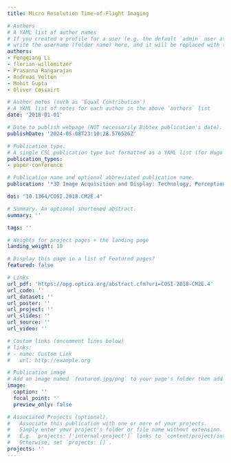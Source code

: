 ```yaml
---
title: Micro Resolution Time-of-Flight Imaging

# Authors
# A YAML list of author names
# If you created a profile for a user (e.g. the default `admin` user at `content/authors/admin/`), 
# write the username (folder name) here, and it will be replaced with their full name and linked to their profile.
authors:
- Fengqiang Li
- florian-willomitzer
- Prasanna Rangarajan
- Andreas Velten
- Mohit Gupta
- Oliver Cossairt

# Author notes (such as 'Equal Contribution')
# A YAML list of notes for each author in the above `authors` list
date: '2018-01-01'

# Date to publish webpage (NOT necessarily Bibtex publication's date).
publishDate: '2024-05-08T23:10:28.576526Z'

# Publication type.
# A single CSL publication type but formatted as a YAML list (for Hugo requirements).
publication_types:
- paper-conference

# Publication name and optional abbreviated publication name.
publication: '*3D Image Acquisition and Display: Technology, Perception and Applications*'

doi: "10.1364/COSI.2018.CM2E.4"

# Summary. An optional shortened abstract.
summary: ''

tags: ''

# Weights for project pages + the landing page
landing_weight: 10

# Display this page in a list of Featured pages?
featured: false

# Links
url_pdf: 'https://opg.optica.org/abstract.cfm?uri=COSI-2018-CM2E.4'
url_code: ''
url_dataset: ''
url_poster: ''
url_project: ''
url_slides: ''
url_source: ''
url_video: ''

# Custom links (uncomment lines below)
# links:
# - name: Custom Link
#   url: http://example.org

# Publication image
# Add an image named `featured.jpg/png` to your page's folder then add a caption below.
image:
  caption: ''
  focal_point: ''
  preview_only: false

# Associated Projects (optional).
#   Associate this publication with one or more of your projects.
#   Simply enter your project's folder or file name without extension.
#   E.g. `projects: ['internal-project']` links to `content/project/internal-project/index.md`.
#   Otherwise, set `projects: []`.
projects: ''
---
```

